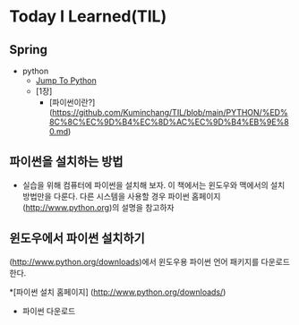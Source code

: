 # Today I Learned(TIL) 

## Spring
* python
  * [Jump To Python](https://github.com/Kuminchang/TIL/blob/main/PYTHON/%EC%A0%90%ED%94%84%20%ED%88%AC%20%ED%8C%8C%EC%9D%B4%EC%8D%AC.md)
  * [1장]
    * [파이썬이란?]
(https://github.com/Kuminchang/TIL/blob/main/PYTHON/%ED%8C%8C%EC%9D%B4%EC%8D%AC%EC%9D%B4%EB%9E%80.md)


## 파이썬을 설치하는 방법
* 실습을 위해 컴퓨터에 파이썬을 설치해 보자. 이 책에서는 윈도우와 맥에서의 설치 방법만을 다룬다. 다른 시스템을 사용할 경우 파이썬 홈페이지(http://www.python.org)의 설명을 참고하자

## 윈도우에서 파이썬 설치하기
(http://www.python.org/downloads)에서 윈도우용 파이썬 언어 패키지를 다운로드한다.

 *[파이썬 설치 홈페이지]
 (http://www.python.org/downloads/)
 
 * 파이썬 다운로드
 
